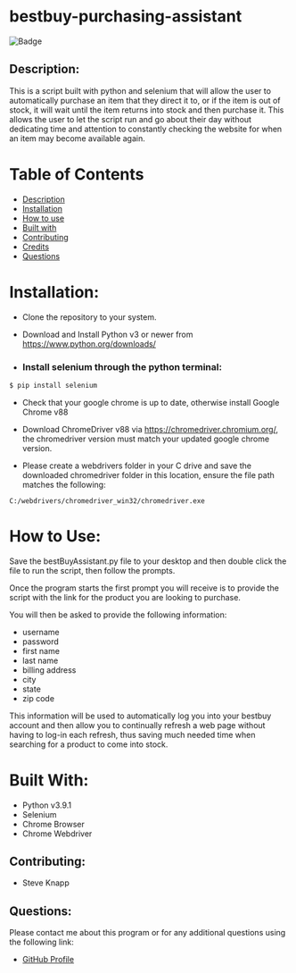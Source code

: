
# bestbuy-purchasing-assistant
![Badge](https://img.shields.io/badge/Python-v3.9-blue "Python Badge")

## Description:
<p>
This is a script built with python and selenium that will allow the user to automatically purchase an item that they direct it to, or if the item is out of stock, it will wait until the item returns into stock and then purchase it. This allows the user to let the script run and go about their day without dedicating time and attention to constantly checking the website for when an item may become available again.
<p>

# Table of Contents
- [Description](#description)
- [Installation](#installation)
- [How to use](#how-to-use) 
- [Built with](#built-with)
- [Contributing](#contributing)
- [Credits](#credits)
- [Questions](#questions)

# Installation:
- Clone the repository to your system.

- Download and Install Python v3 or newer from https://www.python.org/downloads/

- ### Install selenium through the python terminal:
``` python
$ pip install selenium
``` 
- Check that your google chrome is up to date, otherwise install Google Chrome v88

- Download ChromeDriver v88 via https://chromedriver.chromium.org/, 
  the chromedriver version must match your updated google chrome version.

- Please create a webdrivers folder in your C drive and save the      downloaded chromedriver folder in this location, ensure the file path matches the following:

```
C:/webdrivers/chromedriver_win32/chromedriver.exe
```

# How to Use:

Save the bestBuyAssistant.py file to your desktop and then double click the file to run the script, then follow the prompts.

<p>Once the program starts the first prompt you will receive is to provide the script with the link for the product you are looking to purchase.
</p>

You will then be asked to provide the following information:
- username
- password
- first name
- last name
- billing address
- city
- state
- zip code

<p>
This information will be used to automatically log you into your bestbuy account and then allow you to continually refresh a web page without having to log-in each refresh, thus saving much needed time when searching for a product to come into stock. 
</p>


# Built With:
- Python v3.9.1
- Selenium
- Chrome Browser
- Chrome Webdriver

## Contributing:
- Steve Knapp


## Questions:
Please contact me about this program or for any additional questions using the following link: 
- [GitHub Profile](https://github.com/)
<!-- - [Video](https://drive.google.com/file/d/1S7Ghxkw8DkgHQ8dZb39vRoqImev4Hydz/view) -->

